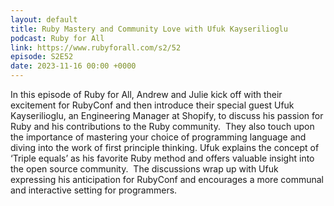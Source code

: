 ```yaml
---
layout: default
title: Ruby Mastery and Community Love with Ufuk Kayserilioglu
podcast: Ruby for All
link: https://www.rubyforall.com/s2/52
episode: S2E52
date: 2023-11-16 00:00 +0000
---
```


In this episode of Ruby for All, Andrew and Julie kick off with their excitement for RubyConf and then introduce their special guest Ufuk Kayserilioglu, an Engineering Manager at Shopify, to discuss his passion for Ruby and his contributions to the Ruby community.  They also touch upon the importance of mastering your choice of programming language and diving into the work of first principle thinking. Ufuk explains the concept of ‘Triple equals’ as his favorite Ruby method and offers valuable insight into the open source community.  The discussions wrap up with Ufuk expressing his anticipation for RubyConf and encourages a more communal and interactive setting for programmers.

